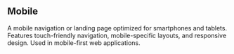 ## Mobile
A mobile navigation or landing page optimized for smartphones and tablets. Features touch-friendly navigation, mobile-specific layouts, and responsive design. Used in mobile-first web applications.
